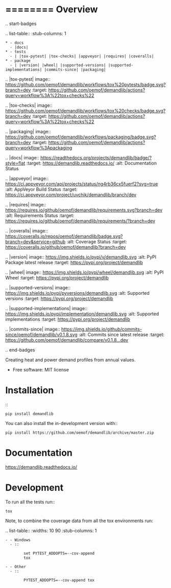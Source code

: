 ========
Overview
========

.. start-badges

.. list-table::
    :stub-columns: 1

    * - docs
      - |docs|
    * - tests
      - | |tox-pytest| |tox-checks| |appveyor| |requires| |coveralls|
    * - package
      - | |version| |wheel| |supported-versions| |supported-implementations| |commits-since| |packaging|


.. |tox-pytest| image:: https://github.com/oemof/demandlib/workflows/tox%20pytests/badge.svg?branch=dev
     :target: https://github.com/oemof/demandlib/actions?query=workflow%3A%22tox+checks%22

.. |tox-checks| image:: https://github.com/oemof/demandlib/workflows/tox%20checks/badge.svg?branch=dev
     :target: https://github.com/oemof/demandlib/actions?query=workflow%3A%22tox+checks%22

.. |packaging| image:: https://github.com/oemof/demandlib/workflows/packaging/badge.svg?branch=dev
     :target: https://github.com/oemof/demandlib/actions?query=workflow%3Apackaging

.. |docs| image:: https://readthedocs.org/projects/demandlib/badge/?style=flat
    :target: https://demandlib.readthedocs.io/
    :alt: Documentation Status

.. |appveyor| image:: https://ci.appveyor.com/api/projects/status/ng4rb36cx5fuerf2?svg=true
    :alt: AppVeyor Build Status
    :target: https://ci.appveyor.com/project/uvchik/demandlib/branch/dev

.. |requires| image:: https://requires.io/github/oemof/demandlib/requirements.svg?branch=dev
    :alt: Requirements Status
    :target: https://requires.io/github/oemof/demandlib/requirements/?branch=dev

.. |coveralls| image:: https://coveralls.io/repos/oemof/demandlib/badge.svg?branch=dev&service=github
    :alt: Coverage Status
    :target: https://coveralls.io/github/oemof/demandlib?branch=dev

.. |version| image:: https://img.shields.io/pypi/v/demandlib.svg
    :alt: PyPI Package latest release
    :target: https://pypi.org/project/demandlib

.. |wheel| image:: https://img.shields.io/pypi/wheel/demandlib.svg
    :alt: PyPI Wheel
    :target: https://pypi.org/project/demandlib

.. |supported-versions| image:: https://img.shields.io/pypi/pyversions/demandlib.svg
    :alt: Supported versions
    :target: https://pypi.org/project/demandlib

.. |supported-implementations| image:: https://img.shields.io/pypi/implementation/demandlib.svg
    :alt: Supported implementations
    :target: https://pypi.org/project/demandlib

.. |commits-since| image:: https://img.shields.io/github/commits-since/oemof/demandlib/v0.1.8.svg
    :alt: Commits since latest release
    :target: https://github.com/oemof/demandlib/compare/v0.1.8...dev



.. end-badges

Creating heat and power demand profiles from annual values.

* Free software: MIT license

Installation
============

::

    pip install demandlib

You can also install the in-development version with::

    pip install https://github.com/oemof/demandlib/archive/master.zip


Documentation
=============


https://demandlib.readthedocs.io/


Development
===========

To run all the tests run::

    tox

Note, to combine the coverage data from all the tox environments run:

.. list-table::
    :widths: 10 90
    :stub-columns: 1

    - - Windows
      - ::

            set PYTEST_ADDOPTS=--cov-append
            tox

    - - Other
      - ::

            PYTEST_ADDOPTS=--cov-append tox
